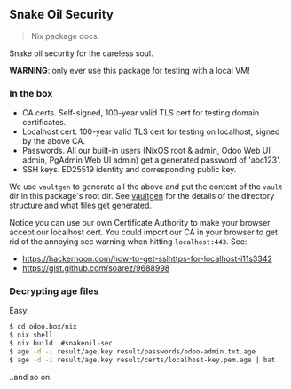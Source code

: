 Snake Oil Security
------------------
> Nix package docs.

Snake oil security for the careless soul.

**WARNING**: only ever use this package for testing with a local VM!


### In the box

- CA certs. Self-signed, 100-year valid TLS cert for testing domain
  certificates.
- Localhost cert. 100-year valid TLS cert for testing on localhost,
  signed by the above CA.
- Passwords. All our built-in users (NixOS root & admin, Odoo Web UI
  admin, PgAdmin Web UI admin) get a generated password of 'abc123'.
- SSH keys. ED25519 identity and corresponding public key.

We use `vaultgen` to generate all the above and put the content
of the `vault` dir in this package's root dir. See [vaultgen][vaultgen]
for the details of the directory structure and what files get
generated.

Notice you can use our own Certificate Authority to make your browser
accept our localhost cert. You could import our CA in your browser to
get rid of the annoying sec warning when hitting `localhost:443`.
See:
- https://hackernoon.com/how-to-get-sslhttps-for-localhost-i11s3342
- https://gist.github.com/soarez/9688998


### Decrypting age files

Easy:

```bash
$ cd odoo.box/nix
$ nix shell
$ nix build .#snakeoil-sec
$ age -d -i result/age.key result/passwords/odoo-admin.txt.age
$ age -d -i result/age.key result/certs/localhost-key.pem.age | bat
```

..and so on.




[vaultgen]: ../vaultgen/docs.md
